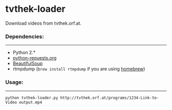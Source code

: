 tvthek-loader
==============

Download videos from tvthek.orf.at.

### Dependencies:
---
- Python 2.*
- [python-requests.org](http://docs.python-requests.org/)
- [BeautifulSoup](http://www.crummy.com/software/BeautifulSoup/)
- rtmpdump (`brew install rtmpdump` if you are using [homebrew](http://mxcl.github.com/homebrew/))

### Usage:
---

`python tvthek-loader.py http://tvthek.orf.at/programs/1234-Link-to-Video output.mp4`